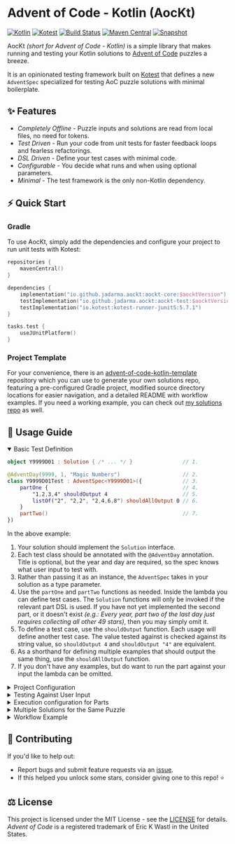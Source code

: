 # Advent of Code - Kotlin (AocKt)

[![Kotlin](https://img.shields.io/badge/Kotlin-1.9.20-%237F52FF.svg?style=flat-square&logo=kotlin&logoColor=%237F52FF)](https://kotlinlang.org/)
[![Kotest](https://img.shields.io/badge/Kotest-5.7.2-%35ED35.svg?style=flat-square&logo=data:image/svg+xml;base64,PHN2ZyB4bWxucz0iaHR0cDovL3d3dy53My5vcmcvMjAwMC9zdmciIHdpZHRoPSIxNiIgaGVpZ2h0PSIxNiI+PHBhdGggc3R5bGU9ImZpbGw6IzM1ZWQzNSIgZD0iTTEyIDJoNGwtOCA4IDQgNEg0di00TDAgNmg4WiIvPjwvc3ZnPg==)](https://kotest.io/)
[![Build Status](https://img.shields.io/github/actions/workflow/status/Jadarma/advent-of-code-kotlin/build.yml?style=flat-square&logo=github&label=Build&logoColor=%23171515)](https://github.com/Jadarma/advent-of-code-kotlin/actions/workflows/build.yml)
[![Maven Central](https://img.shields.io/maven-central/v/io.github.jadarma.aockt/aockt-test?style=flat-square&color=blue&logo=apachemaven&logoColor=blue&label=Maven%20Central)](https://central.sonatype.com/namespace/io.github.jadarma.aockt)
[![Snapshot](https://img.shields.io/nexus/s/io.github.jadarma.aockt/aockt-test?server=https%3A%2F%2Fs01.oss.sonatype.org&style=flat-square&color=orange&logo=apachemaven&logoColor=orange&label=Snapshot)](https://s01.oss.sonatype.org/content/repositories/snapshots/io/github/jadarma/aockt/)

AocKt _(short for Advent of Code - Kotlin)_ is a simple library that makes running and testing your Kotlin solutions to
[Advent of Code](https://adventofcode.com) puzzles a breeze.

It is an opinionated testing framework built on [Kotest](https://kotest.io/) that defines a new `AdventSpec` specialized
for testing AoC puzzle solutions with minimal boilerplate.

## ✨ Features

- *Completely Offline* - Puzzle inputs and solutions are read from local files, no need for tokens.
- *Test Driven* - Run your code from unit tests for faster feedback loops and fearless refactorings.
- *DSL Driven* - Define your test cases with minimal code.
- *Configurable* - You decide what runs and when using optional parameters.
- *Minimal* - The test framework is the only non-Kotlin dependency.

## ⚡ Quick Start

### Gradle

To use AocKt, simply add the dependencies and configure your project to run unit tests with Kotest:

```kotlin
repositories {
    mavenCentral()
}

dependencies {
    implementation("io.github.jadarma.aockt:aockt-core:$aocktVersion")
    testImplementation("io.github.jadarma.aockt:aockt-test:$aocktVersion")
    testImplementation("io.kotest:kotest-runner-junit5:5.7.1")
}

tasks.test {
    useJUnitPlatform()
}
```

### Project Template

For your convenience, there is an
[advent-of-code-kotlin-template](https://github.com/Jadarma/advent-of-code-kotlin-template) repository which you can
use to generate your own solutions repo, featuring a pre-configured Gradle project, modified source directory locations
for easier navigation, and a detailed README with workflow examples.
If you need a working example, you can check out
[my solutions repo](https://github.com/Jadarma/advent-of-code-kotlin-solutions) as well.

## 📄 Usage Guide

<details open>
  <summary>Basic Test Definition</summary>

```kotlin
object Y9999D01 : Solution { /* ... */ }                // 1.

@AdventDay(9999, 1, "Magic Numbers")                    // 2.
class Y9999D01Test : AdventSpec<Y9999D01>({             // 3.
    partOne {                                           // 4.
        "1,2,3,4" shouldOutput 4                        // 5.
        listOf("2", "2,2", "2,4,6,8") shouldAllOutput 0 // 6.
    }
    partTwo()                                           // 7.
})
```

In the above example:

1. Your solution should implement the `Solution` interface.
2. Each test class should be annotated with the `@AdventDay` annotation. Title is optional, but the year and day are
   required, so the spec knows what user input to test with.
3. Rather than passing it as an instance, the `AdventSpec` takes in your solution as a type parameter.
4. Use the `partOne` and `partTwo` functions as needed.
   Inside the lambda you can define test cases.
   The `Solution` functions will only be invoked if the relevant part DSL is used.
   If you have not yet implemented the second part, or it doesn't exist
   _(e.g.: Every year, part two of the last day just requires collecting all other 49 stars)_,
   then you may simply omit it.
5. To define a test case, use the `shouldOutput` function.
   Each usage will define another test case.
   The value tested against is checked against its string value, so `shouldOutput 4` and `shouldOutput "4"` are
   equivalent.
6. As a shorthand for defining multiple examples that should output the same thing, use the `shouldAllOutput` function.
7. If you don't have any examples, but do want to run the part against your input the lambda can be omitted.

</details>

<details>
    <summary>Project Configuration</summary>

AocKt provides an extension you may register in your Kotest project to tweak the behaviour of the `AdventSpec`.
Registering it is optional but recommended, and can be done like any other extension:

```kotlin
object TestConfig : AbstractProjectConfig() {

    override fun extensions() = listOf<Extension>(
        AocKtExtension(),
    )
}
```

The following optional parameters exist:

- *formatAdventSpecNames* - When the extension is registered, `AdventSpec` classes have a pretty formatted name in the
  test runner. Set this to `false` to opt out of this behavior.
- *efficiencyBenchmark* - If a solution completes under this time value, it will pass its efficiency test.
  Lower this value to increase the challenge or increase it to adjust for your hardware *(the latter shouldn't be
  necessary)*.
  Can be overridden for individual parts, see *Execution Configuration for Parts* for more details.
  Default is fifteen seconds.
- *executionMode* - Choose the default execution mode for the entire project (run only examples, only user input, or
  all of them).
  If set to `ExamplesOnly`, does not run against the true puzzle input even if present.
  Useful when running the project with encrypted inputs (e.g. running a clone of someone else's solution repo).
  If set to `SkipExamples`, will only test against user input.
  Can be overridden for individual parts, see *Execution Configuration for Parts* for more details.
  Default is all.

</details>

<details>
    <summary>Testing Against User Input</summary>

By default, only the example defined in the DSL will run.
However, the solution can be tested against real user input if it is detected.
AocKt looks inside the test resources directory for them.
The structure is fixed and must match the following:

```text
testResourcesDir
  └──  aockt
     └── y{year}
        └── d{two-digit-day}
           └── input.txt
           └── solution_part1.txt
           └── solution_part2.txt
```

If the `input.txt` file exists, the `Solution` will be ran against it after the example tests.
It is normal that at first the solutions are unknown, and therefore missing.
The unverified solution will be added in parens at the end of the test name, which you can then submit to the website.

If the `solution_part1` or `solution_part2.txt` exist, then the value contained within them is assumed to be the correct
output when running against `input.txt`, and will be validated.

**IMPORTANT!:** The reason for keeping the user inputs separate from the tests (apart from readability) is that
[puzzle inputs should not be redistributed](https://old.reddit.com/r/adventofcode/wiki/faqs/copyright/inputs).
If you plan on sharing your solutions repository publicly, either `.gitignore` the `src/test/resources/aockt` directory
or commit them as encrypted blobs only you can read!

</details>

<details>
    <summary>Execution configuration for Parts</summary>

The `partOne` and `partTwo` scopes can be configured with optional parameters.
These allow you to modify the way the generated tests behave.
They are mostly meant to help during development, and reverted once your solutions are complete.

The following optional parameters exist:

- *enabled* - True by default. When set to false, all tests for this part are ignored.
  Useful for when working on the second part of a puzzle and want to skip re-checking the first when
  running the spec.

- *expensive* - False by default. Lowers the time restrictions for execution.
  While most puzzles should be solvable in under 15 seconds, sometimes it's hard to come up with an optimised solution
  on the first try.
  This option tags the tests as slow if you want to exclude them from bulk execution.

- *executionMode* - Defaults to project configuration.
  If set to `ExamplesOnly`, does not run against the true puzzle input even if present.
  Useful when refactoring an expensive day and no not wish to waste time on the big test while the small ones do fail.
  If set to `SkipExamples`, does not run against the example test cases even if present.
  Useful for isolating a single execution of the solution, useful when debugging.

- *efficiencyBenchmark* - Defaults to project configuration.
  The maximum runtime a solution can have while being considered efficient by the time tests.
  Only the user input tests are measured.

</details>

<details>
    <summary>Multiple Solutions for the Same Puzzle</summary>

The `AdventSpec` is designed to test a single `Solution` at a time.
However, that doesn't mean you need to duplicate the code if you want to show off multiple approaches to the solution!
You can instead define an abstract specification for your test cases, and use it to derive an arbitrary number of
specific implementation test classes, and supply the `variant` parameter to the `AdventDay` annotation to disambiguate
between the two.

```kotlin
object SolutionA : Solution { /* ... */ }
object SolutionB : Solution { /* ... */ }

@AdventDay(9999, 1, "Magic Numbers", "Variant A")
class SolutionATest : Y9999D01Spec<SolutionA>()

@AdventDay(9999, 1, "Magic Numbers", "Variant B")
class SolutionBTest : Y9999D01Spec<SolutionB>()

abstract class Y9999D01Spec<T : Solution> : AdventSpec<T>({
    val exampleInput = "1,2,3,4"
    partOne { exampleInput shouldOutput 4 }
    partTwo { exampleInput shouldOutput 24 }
})
```

</details>

<details>
    <summary>Workflow Example</summary>

For a complete workflow example, check out the
[project template](https://github.com/Jadarma/advent-of-code-kotlin-template#-workflow-example).
</details>

## 👥 Contributing

If you'd like to help out:

- Report bugs and submit feature requests via an [issue](https://github.com/Jadarma/advent-of-code-kotlin/issues).
- If this helped you unlock some stars, consider giving one to this repo! ⭐

## ⚖ License

This project is licensed under the MIT License - see the [LICENSE](LICENSE.md) for details.\
_Advent of Code_ is a registered trademark of Eric K Wastl in the United States.
